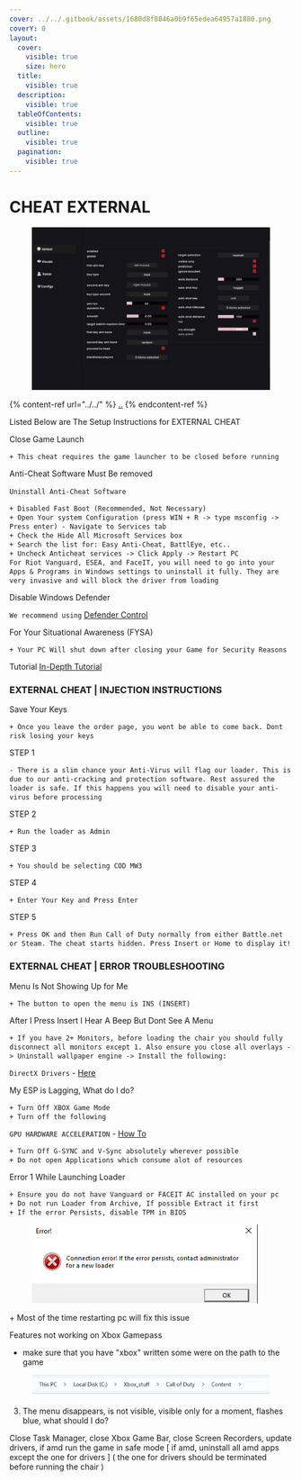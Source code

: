 ```yaml
---
cover: ../../.gitbook/assets/1680d8f8846a0b9f65edea64957a1880.png
coverY: 0
layout:
  cover:
    visible: true
    size: hero
  title:
    visible: true
  description:
    visible: true
  tableOfContents:
    visible: true
  outline:
    visible: true
  pagination:
    visible: true
---
```


# CHEAT  EXTERNAL



<figure><img src="../../.gitbook/assets/external new gif.gif" alt=""><figcaption></figcaption></figure>



{% content-ref url="../../" %}
[..](../../)
{% endcontent-ref %}

Listed Below are The Setup Instructions for EXTERNAL CHEAT&#x20;

Close Game Launch

```
+ This cheat requires the game launcher to be closed before running
```

Anti-Cheat Software Must Be removed

`Uninstall Anti-Cheat Software`

```
+ Disabled Fast Boot (Recommended, Not Necessary)
+ Open Your system Configuration (press WIN + R -> type msconfig -> Press enter) - Navigate to Services tab
+ Check the Hide All Microsoft Services box
+ Search the list for: Easy Anti-Cheat, BattlEye, etc..
+ Uncheck Anticheat services -> Click Apply -> Restart PC
For Riot Vanguard, ESEA, and FaceIT, you will need to go into your Apps & Programs in Windows settings to uninstall it fully. They are very invasive and will block the driver from loading
```

Disable Windows Defender

`We recommend using` [Defender Control](https://mega.nz/file/Jv0x2S6C#vxR1b33Z6IPdqiiPp9CNpwGO\_pWCn5izfSgOIsjGjH0)

For Your Situational Awareness (FYSA)

```
+ Your PC Will shut down after closing your Game for Security Reasons
```

Tutorial [In-Depth Tutorial](https://youtu.be/gfoEsAfnvks)



### EXTERNAL CHEAT  | INJECTION INSTRUCTIONS

Save Your Keys

```
+ Once you leave the order page, you wont be able to come back. Dont risk losing your keys
```

STEP 1

```
- There is a slim chance your Anti-Virus will flag our loader. This is due to our anti-cracking and protection software. Rest assured the loader is safe. If this happens you will need to disable your anti-virus before processing
```

STEP 2

```
+ Run the loader as Admin
```

STEP 3

```
+ You should be selecting COD MW3
```

STEP 4

```
+ Enter Your Key and Press Enter
```

STEP 5

```
+ Press OK and then Run Call of Duty normally from either Battle.net or Steam. The cheat starts hidden. Press Insert or Home to display it!
```

### EXTERNAL CHEAT  | ERROR TROUBLESHOOTING

Menu Is Not Showing Up for Me

```
+ The button to open the menu is INS (INSERT)
```

After I Press Insert I Hear A Beep But Dont See A Menu

```
+ If you have 2+ Monitors, before loading the chair you should fully disconnect all monitors except 1. Also ensure you close all overlays -> Uninstall wallpaper engine -> Install the following:
```

`DirectX Drivers` - [Here](https://download.microsoft.com/download/1/7/1/1718CCC4-6315-4D8E-9543-8E28A4E18C4C/dxwebsetup.exe)

My ESP is Lagging, What do I do?

```
+ Turn Off XBOX Game Mode
+ Turn off the following
```

`GPU HARDWARE ACCELERATION` - [How To](https://www.wikihow.com/Turn-Off-Hardware-Acceleration)

```
+ Turn Off G-SYNC and V-Sync absolutely wherever possible
+ Do not open Applications which consume alot of resources
```

Error 1 While Launching Loader

```
+ Ensure you do not have Vanguard or FACEIT AC installed on your pc
+ Do not run Loader from Archive, If possible Extract it first
+ If the error Persists, disable TPM in BIOS
```

<figure><img src="../../.gitbook/assets/image.png" alt=""><figcaption></figcaption></figure>

\+ Most of the time restarting pc will fix this issue



Features not working on Xbox Gamepass&#x20;

* make sure that you have "xbox" written some were on the path to the game

<figure><img src="../../.gitbook/assets/dd.png" alt=""><figcaption></figcaption></figure>

3. The menu disappears, is not visible, visible only for a moment, flashes blue, what should I do?&#x20;

Close Task Manager, close Xbox Game Bar, close Screen Recorders, update drivers, if amd run the game in safe mode \[ if amd, uninstall all amd apps except the one for drivers ] ( the one for drivers should be terminated before running the chair )
